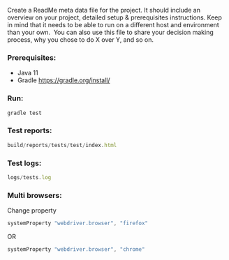 Create a ReadMe meta data file for the project. It should include an overview on your project, detailed setup & prerequisites instructions. Keep in mind that it needs to be able to run on a different host and environment than your own. 
You can also use this file to share your decision making process, why you chose to do X over Y, and so on.

### Prerequisites: ###
- Java 11
- Gradle https://gradle.org/install/

### Run: ###
```javascript
gradle test
```

### Test reports: ###
```javascript
build/reports/tests/test/index.html
```

### Test logs: ###
```javascript
logs/tests.log
```

### Multi browsers: ###
Change property
```javascript
systemProperty "webdriver.browser", "firefox"
```
OR
```javascript
systemProperty "webdriver.browser", "chrome"
```
